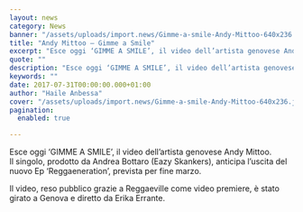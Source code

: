 ```yaml
---
layout: news
category: News
banner: "/assets/uploads/import.news/Gimme-a-smile-Andy-Mittoo-640x236.jpg"
title: "Andy Mittoo – Gimme a Smile"
excerpt: "Esce oggi ‘GIMME A SMILE’, il video dell’artista genovese Andy Mittoo. Il singolo, prodotto da Andrea Bottaro (Eazy Skankers), anticipa l’uscita del nuovo Ep ‘Reggaeneration’, prevista per fine marzo. Il video, reso pubblico grazie a Reggaeville come video premiere, è stato girato a Genova e diretto da Erika Errante"
quote: ""
description: "Esce oggi ‘GIMME A SMILE’, il video dell’artista genovese Andy Mittoo. Il singolo, prodotto da Andrea Bottaro (Eazy Skankers), anticipa l’uscita del nuovo Ep ‘Reggaeneration’, prevista per fine marzo. Il video, reso pubblico grazie a Reggaeville come video premiere, è stato girato a Genova e diretto da Erika Errante"
keywords: ""
date: 2017-07-31T00:00:00.000+01:00
author: "Haile Anbessa"
cover: "/assets/uploads/import.news/Gimme-a-smile-Andy-Mittoo-640x236.jpg"
pagination:
  enabled: true

---
```


Esce oggi ‘GIMME A SMILE’, il video dell’artista genovese Andy Mittoo.  
Il singolo, prodotto da Andrea Bottaro (Eazy Skankers), anticipa l’uscita del nuovo Ep ‘Reggaeneration’, prevista per fine marzo.

Il video, reso pubblico grazie a Reggaeville come video premiere, è stato girato a Genova e diretto da Erika Errante.